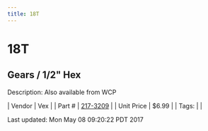 ```yaml
---
title: 18T
---
```


# 18T
## Gears / 1/2" Hex
Description: 	Also available from WCP 

| Vendor | Vex | 
| Part # | [217-3209](http://www.vexrobotics.com/vexpro/motion/vexpro-gears/1-2-hex-bore.html) | 
| Unit Price | $6.99 | 
| Tags: |  | 

Last updated: Mon May 08 09:20:22 PDT 2017